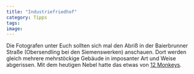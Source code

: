 ```yaml
---
title: "Industriefriedhof"
category: Tipps
tags: 
image: 
---
```


Die Fotografen unter Euch sollten sich mal den Abriß in der Baierbrunner Straße (Obersendling bei den Siemenswerken) anschauen. Dort werden gleich mehrere mehrstöckige Gebäude in imposanter Art und Weise abgerissen. Mit dem heutigen Nebel hatte das etwas von [12 Monkeys](http://www.imdb.com/title/tt0114746/).